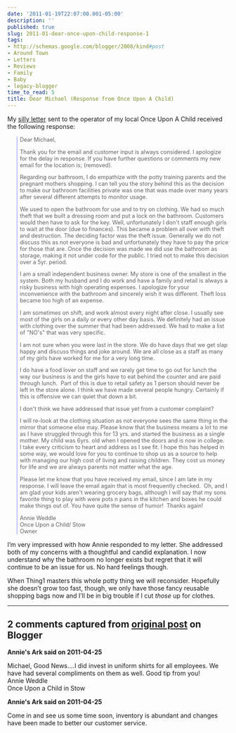 ```yaml
---
date: '2011-01-19T22:07:00.001-05:00'
description: ''
published: true
slug: 2011-01-dear-once-upon-child-response-1
tags:
- http://schemas.google.com/blogger/2008/kind#post
- Around Town
- Letters
- Reviews
- Family
- Baby
- legacy-blogger
time_to_read: 5
title: Dear Michael (Response from Once Upon A Child)
---
```


<p>My <a href="http://blog.wassupy.com/2011/01/dear-once-upon-child.html" target="_blank">silly letter</a> sent to the operator of my local Once Upon A Child received the following response:</p>  <blockquote style="border-left: #b3bdff 2px solid; padding-left: 5px; font-size: 0.9em;">   <p>Dear Michael,</p>    <p>Thank you for the email and customer input is always considered. I apologize for the delay in response. If you have further questions or comments my new email for the location is; (removed).</p>    <p>Regarding our bathroom, I do empathize with the potty training parents and the pregnant mothers shopping. I can tell you the story behind this as the decision to make our bathroom facilities private was one that was made over many years after several different attempts to monitor usage.</p>    <p>We used to open the bathroom for use and to try on clothing. We had so much theft that we built a dressing room and put a lock on the bathroom. Customers would then have to ask for the key. Well, unfortunately I don't staff enough girls to wait at the door (due to finances). This became a problem all over with theft and destruction. The deciding factor was the theft issue. Generally we do not discuss this as not everyone is bad and unfortunately they have to pay the price for those that are. Once the decision was made we did use the bathroom as storage, making it not under code for the public. I tried not to make this decision over a 5yr. period. </p>    <p>I am a small independent business owner. My store is one of the smallest in the system. Both my husband and I do work and have a family and retail is always a risky business with high operating expenses. I apologize for your inconvenience with the bathroom and sincerely wish it was different. Theft loss became too high of an expense.</p>    <p>I am sometimes on shift, and work almost every night after close. I usually see most of the girls on a daily or every other day basis. We definitely had an issue with clothing over the summer that had been addressed. We had to make a list of &quot;NO's&quot; that was very specific.</p>    <p>I am not sure when you were last in the store. We do have days that we get slap happy and discuss things and joke around. We are all close as a staff as many of my girls have worked for me for a very long time.</p>    <p>I do have a food lover on staff and we rarely get time to go out for lunch the way our business is and the girls have to eat behind the counter and are paid through lunch.&#160; Part of this is due to retail safety as 1 person should never be left in the store alone. I think we have made several people hungry. Certainly if this is offensive we can quiet that down a bit.</p>    <p>I don't think we have addressed that issue yet from a customer complaint?</p>    <p>I will re-look at the clothing situation as not everyone sees the same thing in the mirror that someone else may. Please know that the business means a lot to me as I have struggled through this for 13 yrs. and started the business as a single mother. My child was 6yrs. old when I opened the doors and is now in college.&#160; I take every criticism to heart and address as I see fit. I hope this has helped in some way, we would love for you to continue to shop us as a source to help with managing our high cost of living and raising children. They cost us money for life and we are always parents not matter what the age.</p>    <p>Please let me know that you have received my email, since I am late in my response. I will leave the email again that is most frequently checked.&#160; Oh, and I am glad your kids aren't wearing grocery bags, although I will say that my sons favorite thing to play with were pots n pans in the kitchen and boxes he could make things out of. You have quite the sense of humor!&#160; Thanks again!</p>    <p>Annie Weddle      <br />Once Upon a Child/ Stow       <br />Owner</p> </blockquote>  <p>I’m very impressed with how Annie responded to my letter. She addressed both of my concerns with a thoughtful and candid explanation. I now understand why the bathroom no longer exists but regret that it will continue to be an issue for us. No hard feelings though.</p>  <p>When Thing1 masters this whole potty thing we will reconsider. Hopefully she doesn’t grow too fast, though, we only have those fancy reusable shopping bags now and I’ll be in big trouble if I cut <em>those </em>up for clothes.</p>

---

## 2 comments captured from [original post](https://blog.wassupy.com/2011/01/dear-once-upon-child-response-1.html) on Blogger

**Annie's Ark said on 2011-04-25**

Michael, Good News....I did invest in uniform shirts for all employees. We have had several compliments on them as well. Good tip from you!<br />Annie Weddle<br />Once Upon a Child in Stow

**Annie's Ark said on 2011-04-25**

Come in and see us some time soon, inventory is abundant and changes have been made to better our customer service.

